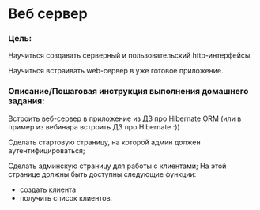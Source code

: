# Веб сервер

### Цель:
Научиться создавать серверный и пользовательский http-интерфейсы.

Научиться встраивать web-сервер в уже готовое приложение.

### Описание/Пошаговая инструкция выполнения домашнего задания:
Встроить веб-сервер в приложение из ДЗ про Hibernate ORM (или в пример из вебинара встроить ДЗ про Hibernate :))

Сделать стартовую страницу, на которой админ должен аутентифицироваться;

Сделать админскую страницу для работы с клиентами;
На этой странице должны быть доступны следующие функции:
- создать клиента
- получить список клиентов.